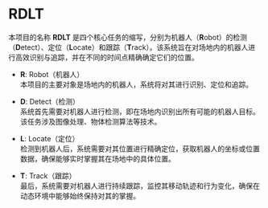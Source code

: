 # RDLT

本项目的名称 **RDLT** 是四个核心任务的缩写，分别为机器人（**R**obot）的检测（**D**etect）、定位（**L**ocate）和跟踪（**T**rack）。该系统旨在对场地内的机器人进行高效识别与追踪，并在不同的时间点精确确定它们的位置。

- **R**: Robot（机器人）  
  本项目的主要对象是场地内的机器人，系统将对其进行识别、定位和追踪。

- **D**: Detect（检测）  
  系统首先需要对机器人进行检测，即在场地内识别出所有可能的机器人目标。该任务涉及图像处理、物体检测算法等技术。

- **L**: Locate（定位）  
  检测到机器人后，系统需要对其位置进行精确定位，获取机器人的坐标或位置数据，确保能够实时掌握其在场地中的具体位置。

- **T**: Track（跟踪）  
  最后，系统需要对机器人进行持续跟踪，监控其移动轨迹和行为变化，确保在动态环境中能够始终保持对其的掌握。